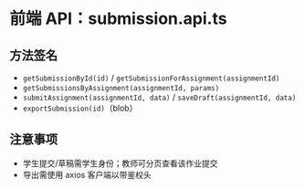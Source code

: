# 前端 API：submission.api.ts

## 方法签名
- `getSubmissionById(id)` / `getSubmissionForAssignment(assignmentId)`
- `getSubmissionsByAssignment(assignmentId, params)`
- `submitAssignment(assignmentId, data)` / `saveDraft(assignmentId, data)`
- `exportSubmission(id)`（blob）

## 注意事项
- 学生提交/草稿需学生身份；教师可分页查看该作业提交
- 导出需使用 axios 客户端以带鉴权头
